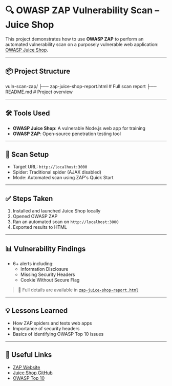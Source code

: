# 🔍 OWASP ZAP Vulnerability Scan – Juice Shop

This project demonstrates how to use **OWASP ZAP** to perform an automated vulnerability scan on a purposely vulnerable web application: [OWASP Juice Shop](https://owasp.org/www-project-juice-shop/).

---

## 📦 Project Structure

vuln-scan-zap/
├── zap-juice-shop-report.html  # Full scan report
├── README.md                   # Project overview

---

## 🛠 Tools Used

- **OWASP Juice Shop**: A vulnerable Node.js web app for training
- **OWASP ZAP**: Open-source penetration testing tool

---

## 🧪 Scan Setup

- Target URL: `http://localhost:3000`
- Spider: Traditional spider (AJAX disabled)
- Mode: Automated scan using ZAP's Quick Start

---

## ✅ Steps Taken

1. Installed and launched Juice Shop locally
2. Opened OWASP ZAP
3. Ran an automated scan on `http://localhost:3000`
4. Exported results to HTML

---

## 📊 Vulnerability Findings

- 6+ alerts including:
  - Information Disclosure
  - Missing Security Headers
  - Cookie Without Secure Flag

> 📄 Full details are available in [`zap-juice-shop-report.html`](./zap-juice-shop-report.html)

---

## 💡 Lessons Learned

- How ZAP spiders and tests web apps
- Importance of security headers
- Basics of identifying OWASP Top 10 issues

---

## 🔗 Useful Links

- [ZAP Website](https://www.zaproxy.org/)
- [Juice Shop GitHub](https://github.com/juice-shop/juice-shop)
- [OWASP Top 10](https://owasp.org/www-project-top-ten/)

